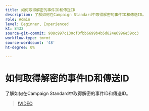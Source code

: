 ```yaml
---
title: 如何取得解密的事件ID和傳送ID
description: 了解如何在Campaign Standard中取得解密的事件ID和傳送ID。
role: Admin
level: Beginner, Experienced
kt: 8432
source-git-commit: 908c997c130cf0fbb6699b4b5d824e6996e59cc3
workflow-type: tm+mt
source-wordcount: '48'
ht-degree: 0%

---
```



# 如何取得解密的事件ID和傳送ID

了解如何在Campaign Standard中取得解密的事件ID和傳送ID。

>[!VIDEO](https://video.tv.adobe.com/v/335989?quality=12)
